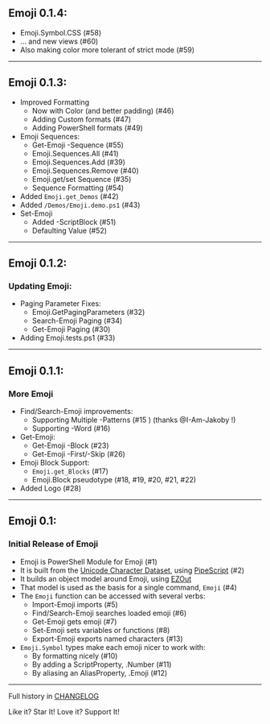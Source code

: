 ## Emoji 0.1.4:

* Emoji.Symbol.CSS (#58)
* ... and new views (#60)
* Also making color more tolerant of strict mode (#59)

---

## Emoji 0.1.3:

* Improved Formatting
  * Now with Color (and better padding) (#46)
  * Adding Custom formats (#47)
  * Adding PowerShell formats (#49)
* Emoji Sequences:
  * Get-Emoji -Sequence (#55)
  * Emoji.Sequences.All (#41)
  * Emoji.Sequences.Add (#39)
  * Emoji.Sequences.Remove (#40)
  * Emoji.get/set Sequence (#35)
  * Sequence Formatting (#54)
* Added `Emoji.get_Demos` (#42)
* Added `/Demos/Emoji.demo.ps1` (#43)
* Set-Emoji
  * Added -ScriptBlock (#51)
  * Defaulting Value (#52)

---

## Emoji 0.1.2:

### Updating Emoji:

* Paging Parameter Fixes:
  * Emoji.GetPagingParameters (#32)
  * Search-Emoji Paging (#34)
  * Get-Emoji Paging (#30)
* Adding Emoji.tests.ps1 (#33)

---

## Emoji 0.1.1:

### More Emoji

* Find/Search-Emoji improvements:
  * Supporting Multiple -Patterns (#15 ) (thanks @I-Am-Jakoby !)  
  * Supporting -Word (#16)
* Get-Emoji:
  * Get-Emoji -Block (#23)
  * Get-Emoji -First/-Skip (#26)
* Emoji Block Support:
  * `Emoji.get_Blocks` (#17)  
  * Emoji.Block pseudotype (#18, #19, #20, #21, #22)
* Added Logo (#28)
  
---

## Emoji 0.1:

### Initial Release of Emoji

* Emoji is PowerShell Module for Emoji (#1)
* It is built from the [Unicode Character Dataset](https://unicode.org/Public/UCD/latest/ucd/), using [PipeScript](https://github.com/StartAutomating/PipeScript) (#2)
* It builds an object model around Emoji, using [EZOut](https://github.com/StartAutomating/EZOut)
* That model is used as the basis for a single command, `Emoji` (#4)
* The `Emoji` function can be accessed with several verbs:
  * Import-Emoji imports (#5)
  * Find/Search-Emoji searches loaded emoji (#6)
  * Get-Emoji gets emoji (#7)
  * Set-Emoji sets variables or functions (#8)
  * Export-Emoji exports named characters (#13)
* `Emoji.Symbol` types make each emoji nicer to work with:
  * By formatting nicely (#10)
  * By adding a ScriptProperty, .Number (#11)
  * By aliasing an AliasProperty, .Emoji (#12)

---

Full history in [CHANGELOG](https://github.com/StartAutomating/Emoji/blob/main/CHANGELOG.md)

Like it?  Star It!  Love it?  Support It!